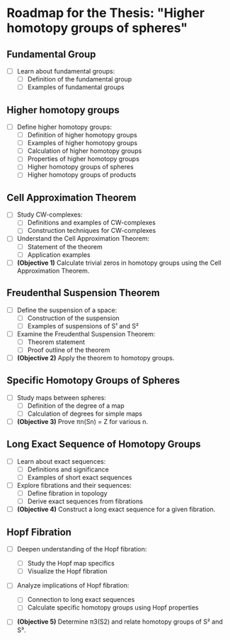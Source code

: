 # Roadmap for the Thesis: "Higher homotopy groups of spheres"

## Fundamental Group
- [ ] Learn about fundamental groups:
  - [ ] Definition of the fundamental group
  - [ ] Examples of fundamental groups

## Higher homotopy groups
- [ ] Define higher homotopy groups:
  - [ ] Definition of higher homotopy groups
  - [ ] Examples of higher homotopy groups
  - [ ] Calculation of higher homotopy groups
  - [ ] Properties of higher homotopy groups
  - [ ] Higher homotopy groups of spheres
  - [ ] Higher homotopy groups of products

## Cell Approximation Theorem
- [ ] Study CW-complexes:
  - [ ] Definitions and examples of CW-complexes
  - [ ] Construction techniques for CW-complexes
- [ ] Understand the Cell Approximation Theorem:
  - [ ] Statement of the theorem
  - [ ] Application examples
- [ ] **(Objective 1)** Calculate trivial zeros in homotopy groups using the Cell Approximation Theorem.

## Freudenthal Suspension Theorem
- [ ] Define the suspension of a space:
  - [ ] Construction of the suspension
  - [ ] Examples of suspensions of S¹ and S²
- [ ] Examine the Freudenthal Suspension Theorem:
  - [ ] Theorem statement
  - [ ] Proof outline of the theorem
- [ ] **(Objective 2)** Apply the theorem to homotopy groups.

## Specific Homotopy Groups of Spheres
- [ ] Study maps between spheres:
  - [ ] Definition of the degree of a map
  - [ ] Calculation of degrees for simple maps
- [ ] **(Objective 3)** Prove πn(Sn) = Z for various n.

## Long Exact Sequence of Homotopy Groups
- [ ] Learn about exact sequences:
  - [ ] Definitions and significance
  - [ ] Examples of short exact sequences
- [ ] Explore fibrations and their sequences:
  - [ ] Define fibration in topology
  - [ ] Derive exact sequences from fibrations
- [ ] **(Objective 4)** Construct a long exact sequence for a given fibration.

## Hopf Fibration
- [ ] Deepen understanding of the Hopf fibration:
  - [ ] Study the Hopf map specifics
  - [ ] Visualize the Hopf fibration
- [ ] Analyze implications of Hopf fibration:
  - [ ] Connection to long exact sequences
  - [ ] Calculate specific homotopy groups using Hopf properties
- [ ] **(Objective 5)** Determine π3(S2) and relate homotopy groups of S² and S³.

